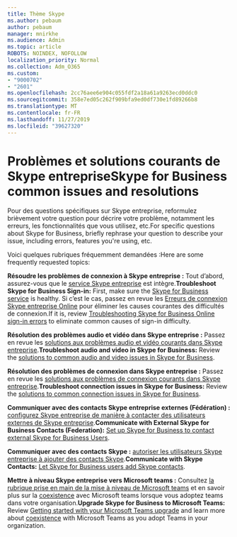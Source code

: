 ```yaml
---
title: Thème Skype
ms.author: pebaum
author: pebaum
manager: mnirkhe
ms.audience: Admin
ms.topic: article
ROBOTS: NOINDEX, NOFOLLOW
localization_priority: Normal
ms.collection: Adm_O365
ms.custom:
- "9000702"
- "2601"
ms.openlocfilehash: 2cc76aee6e904c055fdf2a18a61a9263ecd0ddc0
ms.sourcegitcommit: 358e7ed05c262f909bfa9ed0df730e1fd89266b8
ms.translationtype: MT
ms.contentlocale: fr-FR
ms.lasthandoff: 11/27/2019
ms.locfileid: "39627320"
---
```

# <a name="skype-for-business-common-issues-and-resolutions"></a><span data-ttu-id="1623f-102">Problèmes et solutions courants de Skype entreprise</span><span class="sxs-lookup"><span data-stu-id="1623f-102">Skype for Business common issues and resolutions</span></span> 

<span data-ttu-id="1623f-103">Pour des questions spécifiques sur Skype entreprise, reformulez brièvement votre question pour décrire votre problème, notamment les erreurs, les fonctionnalités que vous utilisez, etc.</span><span class="sxs-lookup"><span data-stu-id="1623f-103">For specific questions about Skype for Business, briefly rephrase your question to describe your issue, including errors, features you're using, etc.</span></span> 

<span data-ttu-id="1623f-104">Voici quelques rubriques fréquemment demandées :</span><span class="sxs-lookup"><span data-stu-id="1623f-104">Here are some frequently requested topics:</span></span>

<span data-ttu-id="1623f-105">**Résoudre les problèmes de connexion à Skype entreprise :** Tout d’abord, assurez-vous que le [service Skype entreprise](https://admin.microsoft.com/Adminportal/Home?source=applauncher#/servicehealth) est intègre.</span><span class="sxs-lookup"><span data-stu-id="1623f-105">**Troubleshoot Skype for Business Sign-in:** First, make sure the [Skype for Business service](https://admin.microsoft.com/Adminportal/Home?source=applauncher#/servicehealth) is healthy.</span></span> <span data-ttu-id="1623f-106">Si c’est le cas, passez en revue les [Erreurs de connexion Skype entreprise Online](https://docs.microsoft.com/SkypeForBusiness/set-up-skype-for-business-online/troubleshooting-sign-in-errors-for-admins#check-for-common-causes-of-skype-for-business-online-sign-in-errors) pour éliminer les causes courantes des difficultés de connexion.</span><span class="sxs-lookup"><span data-stu-id="1623f-106">If it is, review [Troubleshooting Skype for Business Online sign-in errors](https://docs.microsoft.com/SkypeForBusiness/set-up-skype-for-business-online/troubleshooting-sign-in-errors-for-admins#check-for-common-causes-of-skype-for-business-online-sign-in-errors) to eliminate common causes of sign-in difficulty.</span></span>
 
<span data-ttu-id="1623f-107">**Résolution des problèmes audio et vidéo dans Skype entreprise :** Passez en revue les [solutions aux problèmes audio et vidéo courants dans Skype entreprise](https://support.office.com/article/Troubleshoot-audio-and-video-in-Skype-for-Business-62777bc6-c52b-47ae-84ba-a8905c3b71dc).</span><span class="sxs-lookup"><span data-stu-id="1623f-107">**Troubleshoot audio and video in Skype for Business:** Review the [solutions to common audio and video issues in Skype for Business](https://support.office.com/article/Troubleshoot-audio-and-video-in-Skype-for-Business-62777bc6-c52b-47ae-84ba-a8905c3b71dc).</span></span> 

<span data-ttu-id="1623f-108">**Résolution des problèmes de connexion dans Skype entreprise :** Passez en revue les [solutions aux problèmes de connexion courants dans Skype entreprise](https://support.office.com/article/troubleshoot-connection-issues-in-skype-for-business-ca302828-783f-425c-bbe2-356348583771).</span><span class="sxs-lookup"><span data-stu-id="1623f-108">**Troubleshoot connection issues in Skype for Business:** Review the [solutions to common connection issues in Skype for Business](https://support.office.com/article/troubleshoot-connection-issues-in-skype-for-business-ca302828-783f-425c-bbe2-356348583771).</span></span>

<span data-ttu-id="1623f-109">**Communiquer avec des contacts Skype entreprise externes (Fédération) :** [configurez Skype entreprise de manière à contacter des utilisateurs externes de Skype entreprise](https://docs.microsoft.com/SkypeForBusiness/set-up-skype-for-business-online/allow-users-to-contact-external-skype-for-business-users).</span><span class="sxs-lookup"><span data-stu-id="1623f-109">**Communicate with External Skype for Business Contacts (Federation):** [Set up Skype for Business to contact external Skype for Business Users](https://docs.microsoft.com/SkypeForBusiness/set-up-skype-for-business-online/allow-users-to-contact-external-skype-for-business-users).</span></span>

<span data-ttu-id="1623f-110">**Communiquer avec des contacts Skype :** [autoriser les utilisateurs Skype entreprise à ajouter des contacts Skype](https://docs.microsoft.com/SkypeForBusiness/set-up-skype-for-business-online/let-skype-for-business-users-add-skype-contacts).</span><span class="sxs-lookup"><span data-stu-id="1623f-110">**Communicate with Skype Contacts:** [Let Skype for Business users add Skype contacts](https://docs.microsoft.com/SkypeForBusiness/set-up-skype-for-business-online/let-skype-for-business-users-add-skype-contacts).</span></span>

<span data-ttu-id="1623f-111">**Mettre à niveau Skype entreprise vers Microsoft teams :** Consultez [la rubrique prise en main de la mise à niveau de Microsoft teams](https://docs.microsoft.com/microsoftteams/upgrade-start-here) et en savoir plus sur la [coexistence](https://docs.microsoft.com/microsoftteams/coexistence-chat-calls-presence) avec Microsoft teams lorsque vous adoptez teams dans votre organisation.</span><span class="sxs-lookup"><span data-stu-id="1623f-111">**Upgrade Skype for Business to Microsoft Teams:** Review [Getting started with your Microsoft Teams upgrade](https://docs.microsoft.com/microsoftteams/upgrade-start-here) and learn more about [coexistence](https://docs.microsoft.com/microsoftteams/coexistence-chat-calls-presence) with Microsoft Teams as you adopt Teams in your organization.</span></span> 